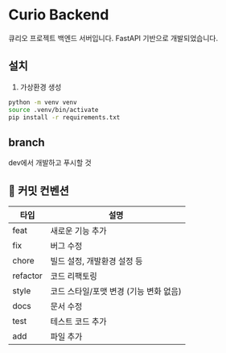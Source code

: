 # Curio Backend

큐리오 프로젝트 백엔드 서버입니다. FastAPI 기반으로 개발되었습니다.

## 설치
1. 가상환경 생성
```bash
python -m venv venv
source .venv/bin/activate
pip install -r requirements.txt
```

## branch
dev에서 개발하고 푸시할 것

## 📌 커밋 컨벤션

| 타입 | 설명 |
|------|------|
| feat | 새로운 기능 추가 |
| fix | 버그 수정 |
| chore | 빌드 설정, 개발환경 설정 등 |
| refactor | 코드 리팩토링 |
| style | 코드 스타일/포맷 변경 (기능 변화 없음) |
| docs | 문서 수정 |
| test | 테스트 코드 추가 |
| add | 파일 추가 |